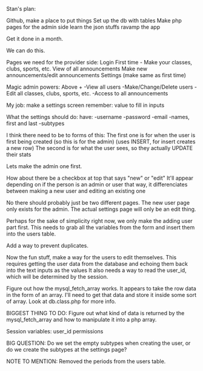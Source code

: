 Stan's plan:

Github, make a place to put things
Set up the db with tables
Make php pages for the admin side
learn the json stuffs
ravamp the app

Get it done in a month.

We can do this.



Pages we need for the provider side:
Login
First time - Make your classes, clubs, sports, etc.
View of all announcements
Make new announcements/edit announcements
Settings (make same as first time)

Magic admin powers:
Above +
-View all users
-Make/Change/Delete users
-Edit all classes, clubs, sports, etc.
-Access to all announcements

My job:
make a settings screen
remember: value to fill in inputs

What the settings should do:
have:
-username
-password
-email
-names, first and last
-subtypes

I think there need to be to forms of this:
The first one is for when the user is first being created (so this is for the admin) (uses INSERT, for insert creates a new row)
The second is for what the user sees, so they actually UPDATE their stats

Lets make the admin one first.

How about there be a checkbox at top that says "new" or "edit"
It'll appear depending on if the person is an admin or user
that way, it differenciates between making a new user and editing an existing one

No there should probably just be two different pages. The new user page only exists for the admin. The actual settings page will only be an edit thing.

Perhaps for the sake of simplicity right now, we only make the adding user part first.
This needs to grab all the variables from the form and insert them into the users table.

Add a way to prevent duplicates.

Now the fun stuff, make a way for the users to edit themselves.
This requires getting the user data from the database and echoing them back into the text inputs as the values
It also needs a way to read the user_id, which will be determined by the session.

Figure out how the mysql_fetch_array works. It appears to take the row data in the form of an array.
I'll need to get that data and store it inside some sort of array.
Look at db.class.php for more info.

BIGGEST THING TO DO: Figure out what kind of data is returned by the mysql_fetch_array and how to manipulate it into a php array.

Session variables:
user_id
permissions

BIG QUESTION:
Do we set the empty subtypes when creating the user, or do we create the subtypes at the settings page?

NOTE TO MENTION:
Removed the periods from the users table.